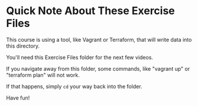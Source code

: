 Quick Note About These Exercise Files
======================================

This course is using a tool, like Vagrant or Terraform, that will write data
into this directory.

You'll need this Exercise Files folder for the next few videos.

If you navigate away from this folder, some commands, like "vagrant up" or "terraform plan" will not work.

If that happens, simply `cd` your way back into the folder.

Have fun!
